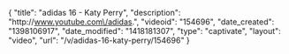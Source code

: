 {
    "title": "adidas 16 - Katy Perry",
    "description": "http:\/\/www.youtube.com\/adidas.",
    "videoid": "154696",
    "date_created": "1398106917",
    "date_modified": "1418181307",
    "type": "captivate",
    "layout": "video",
    "url": "\/v\/adidas-16-katy-perry\/154696"
}
